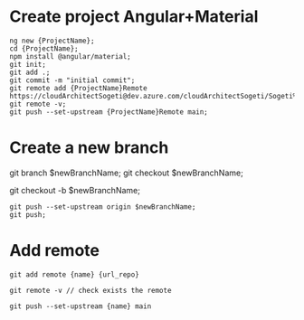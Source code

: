 # Create project Angular+Material

    ng new {ProjectName}; 
    cd {ProjectName}; 
    npm install @angular/material; 
    git init; 
    git add .; 
    git commit -m "initial commit"; 
    git remote add {ProjectName}Remote https://cloudArchitectSogeti@dev.azure.com/cloudArchitectSogeti/Sogeti%20Technical%20Community/_git/AngularElectron; 
    git remote -v;
    git push --set-upstream {ProjectName}Remote main;

# Create a new branch

[//]: <> (Option 1)
    git branch $newBranchName;
    git checkout $newBranchName;

[//]: <> (Option 2)
    git checkout -b $newBranchName;

    git push --set-upstream origin $newBranchName;
    git push;


# Add remote

    git add remote {name} {url_repo}

    git remote -v // check exists the remote

    git push --set-upstream {name} main
